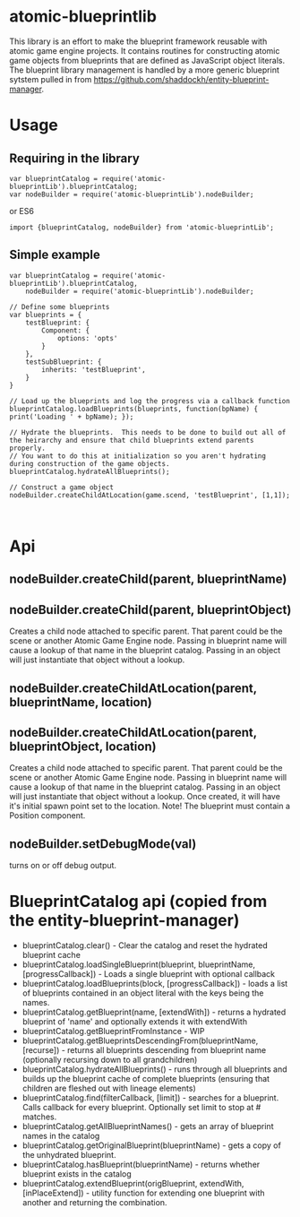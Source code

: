 # atomic-blueprintlib

This library is an effort to make the blueprint framework reusable with atomic game engine projects.  It contains routines for constructing
atomic game objects from blueprints that are defined as JavaScript object literals.  The blueprint library management is handled by a more generic
blueprint sytstem pulled in from https://github.com/shaddockh/entity-blueprint-manager.

# Usage
## Requiring in the library
```
var blueprintCatalog = require('atomic-blueprintLib').blueprintCatalog;
var nodeBuilder = require('atomic-blueprintLib').nodeBuilder;
```
or ES6
```
import {blueprintCatalog, nodeBuilder} from 'atomic-blueprintLib';
```

## Simple example
```
var blueprintCatalog = require('atomic-blueprintLib').blueprintCatalog,
    nodeBuilder = require('atomic-blueprintLib').nodeBuilder;

// Define some blueprints
var blueprints = {
    testBlueprint: {
        Component: {
            options: 'opts'
        }
    },
    testSubBlueprint: {
        inherits: 'testBlueprint',
    }
}

// Load up the blueprints and log the progress via a callback function
blueprintCatalog.loadBlueprints(blueprints, function(bpName) { print('Loading ' + bpName); });

// Hydrate the blueprints.  This needs to be done to build out all of the heirarchy and ensure that child blueprints extend parents properly.
// You want to do this at initialization so you aren't hydrating during construction of the game objects.
blueprintCatalog.hydrateAllBlueprints();

// Construct a game object
nodeBuilder.createChildAtLocation(game.scend, 'testBlueprint', [1,1]);



```
# Api

## nodeBuilder.createChild(parent, blueprintName)
## nodeBuilder.createChild(parent, blueprintObject)
Creates a child node attached to specific parent.  That parent could be the scene or another Atomic Game Engine node.  Passing in
blueprint name will cause a lookup of that name in the blueprint catalog.  Passing in an object will just instantiate that object
without a lookup.

## nodeBuilder.createChildAtLocation(parent, blueprintName, location)
## nodeBuilder.createChildAtLocation(parent, blueprintObject, location)
Creates a child node attached to specific parent.  That parent could be the scene or another Atomic Game Engine node.  Passing in
blueprint name will cause a lookup of that name in the blueprint catalog.  Passing in an object will just instantiate that object
without a lookup.  Once created, it will have it's initial spawn point set to the location.  Note! The blueprint must contain a
Position component.

## nodeBuilder.setDebugMode(val)
turns on or off debug output.

# BlueprintCatalog api (copied from the entity-blueprint-manager)
* blueprintCatalog.clear() - Clear the catalog and reset the hydrated blueprint cache
* blueprintCatalog.loadSingleBlueprint(blueprint, blueprintName, [progressCallback]) - Loads a single blueprint with optional callback
* blueprintCatalog.loadBlueprints(block, [progressCallback]) - loads a list of blueprints contained in an object literal with the keys being the names.
* blueprintCatalog.getBlueprint(name, [extendWith]) - returns a hydrated blueprint of 'name' and optionally extends it with extendWith
* blueprintCatalog.getBlueprintFromInstance - WIP
* blueprintCatalog.getBlueprintsDescendingFrom(blueprintName, [recurse]) - returns all blueprints descending from blueprint name (optionally recursing down to all grandchildren)
* blueprintCatalog.hydrateAllBlueprints() - runs through all blueprints and builds up the blueprint cache of complete blueprints (ensuring that children are fleshed out with lineage elements)
* blueprintCatalog.find(filterCallback, [limit]) - searches for a blueprint.  Calls callback for every blueprint.  Optionally set limit to stop at # matches.
* blueprintCatalog.getAllBlueprintNames() - gets an array of blueprint names in the catalog
* blueprintCatalog.getOriginalBlueprint(blueprintName) - gets a copy of the unhydrated blueprint.
* blueprintCatalog.hasBlueprint(blueprintName) - returns whether blueprint exists in the catalog
* blueprintCatalog.extendBlueprint(origBlueprint, extendWith, [inPlaceExtend]) - utility function for extending one blueprint with another and returning the combination.

